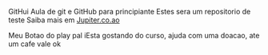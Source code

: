 
GitHui
Aula de git e GitHub para principiante
Estes sera um repositorio de teste
Saiba mais em [Jupiter.co.ao](https://jupiter.co.ao)

Meu Botao do play pal
iEsta gostando do curso, ajuda com uma doacao, ate um cafe vale ok
